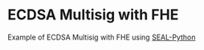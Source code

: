# ECDSA Multisig with FHE
Example of ECDSA Multisig with FHE using [SEAL-Python](https://github.com/Huelse/SEAL-Python)